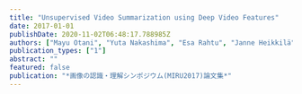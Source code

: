 ```yaml
---
title: "Unsupervised Video Summarization using Deep Video Features"
date: 2017-01-01
publishDate: 2020-11-02T06:48:17.788985Z
authors: ["Mayu Otani", "Yuta Nakashima", "Esa Rahtu", "Janne Heikkilä", "Naokazu Yokoya"]
publication_types: ["1"]
abstract: ""
featured: false
publication: "*画像の認識・理解シンポジウム(MIRU2017)論文集*"
---
```


